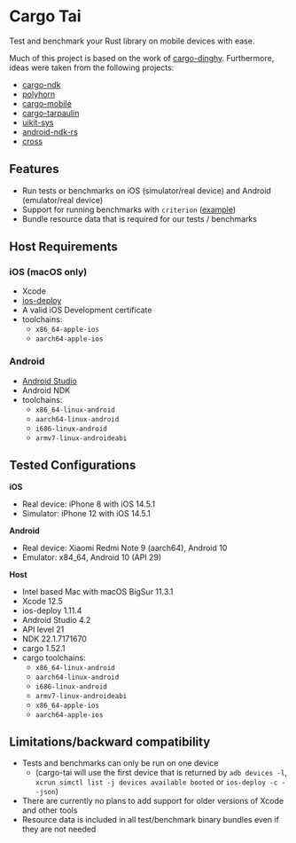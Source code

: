 # Cargo Tai

Test and benchmark your Rust library on mobile devices with ease.

Much of this project is based on the work of [cargo-dinghy](https://github.com/sonos/dinghy).
Furthermore, ideas were taken from the following projects:

- [cargo-ndk](https://github.com/bbqsrc/cargo-ndk)
- [polyhorn](https://github.com/polyhorn)
- [cargo-mobile](https://github.com/BrainiumLLC/cargo-mobile)
- [cargo-tarpaulin](https://github.com/xd009642/tarpaulin)
- [uikit-sys](https://github.com/simlay/uikit-sys)
- [android-ndk-rs](https://github.com/rust-windowing/android-ndk-rs)
- [cross](https://github.com/rust-embedded/cross)

## Features

- Run tests or benchmarks on iOS (simulator/real device) and Android (emulator/real device)
- Support for running benchmarks with `criterion` ([example](./test-project/benches/criterion.rs))
- Bundle resource data that is required for our tests / benchmarks

## Host Requirements

### iOS (macOS only)

- Xcode
- [ios-deploy](https://github.com/ios-control/ios-deploy)
- A valid iOS Development certificate
- toolchains:
  - `x86_64-apple-ios`
  - `aarch64-apple-ios`

### Android

- [Android Studio](https://developer.android.com/studio)
- Android NDK
- toolchains:
  - `x86_64-linux-android`
  - `aarch64-linux-android`
  - `i686-linux-android`
  - `armv7-linux-androideabi`

## Tested Configurations

**iOS**
- Real device: iPhone 8 with iOS 14.5.1
- Simulator: iPhone 12 with iOS 14.5.1

**Android**
- Real device: Xiaomi Redmi Note 9 (aarch64), Android 10
- Emulator: x84_64, Android 10 (API 29)

**Host**
- Intel based Mac with macOS BigSur 11.3.1
- Xcode 12.5
- ios-deploy 1.11.4
- Android Studio 4.2
- API level 21
- NDK 22.1.7171670
- cargo 1.52.1
- cargo toolchains:
  - `x86_64-linux-android`
  - `aarch64-linux-android`
  - `i686-linux-android`
  - `armv7-linux-androideabi`
  - `x86_64-apple-ios`
  - `aarch64-apple-ios`

## Limitations/backward compatibility

- Tests and benchmarks can only be run on one device
  - (cargo-tai will use the first device that is returned by `adb devices -l`, `xcrun simctl list -j devices available booted` or `ios-deploy -c --json`)
- There are currently no plans to add support for older versions of Xcode and other tools
- Resource data is included in all test/benchmark binary bundles even if they are not needed
